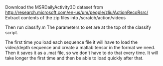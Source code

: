 
Download the MSRDailyActivity3D dataset from
http://research.microsoft.com/en-us/um/people/zliu/ActionRecoRsrc/
Extract contents of the zip files into /scratch/action/videos

Then run classify.m
The parameters to set are at the top of the classify script.

The first time you load each sequence file it will have to load the video/depth sequence and create a matlab tensor in the format we need.  
Then it saves it as a .mat file, so we don't have to do that every time.
It will take longer the first time and then be able to load quickly after that.


